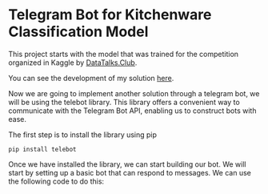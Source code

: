 # Telegram Bot for Kitchenware Classification Model

This project starts with the model that was trained for the competition organized in Kaggle by [DataTalks.Club](https://www.kaggle.com/competitions/kitchenware-classification/overview).

You can see the development of my solution [here](https://github.com/mary435/kitchenware_classification.git).

Now we are going to implement another solution through a telegram bot, we will be using the telebot library. This library offers a convenient way to communicate with the Telegram Bot API, enabling us to construct bots with ease.





The first step is to install the library using pip
```
pip install telebot
```

Once we have installed the library, we can start building our bot. We will start by setting up a basic bot that can respond to messages. We can use the following code to do this:

```

```

